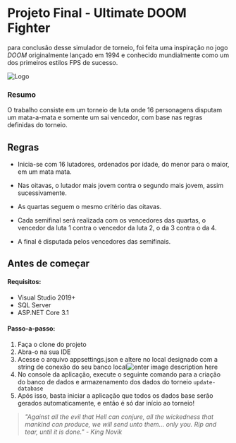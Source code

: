 # Projeto Final - Ultimate DOOM Fighter

para conclusão desse simulador de torneio, foi feita uma inspiração no jogo *DOOM* originalmente lançado em 1994 e conhecido mundialmente como um dos primeiros estilos FPS de sucesso.

  

![Logo](https://sbs.t-systems.com.br/gitlab/mercedes/collab/estagio/heitor-correia/projeto-final-ultimas-semanas/-/raw/develop/Fighter/Projeto%20Final/wwwroot/media/Logo.png?)

  

### Resumo

O trabalho consiste em um torneio de luta onde 16 personagens disputam um mata-a-mata e somente um sai vencedor, com base nas regras definidas do torneio.

  

## Regras

- Inicia-se com 16 lutadores, ordenados por idade, do menor para o maior, em um mata mata.

  

- Nas oitavas, o lutador mais jovem contra o segundo mais jovem, assim sucessivamente.

  

- As quartas seguem o mesmo critério das oitavas.

  

- Cada semifinal será realizada com os vencedores das quartas, o vencedor da luta 1 contra o vencedor da luta 2, o da 3 contra o da 4.

  

- A final é disputada pelos vencedores das semifinais.

## Antes de começar
#### Requisitos:

 - Visual Studio 2019+
 - SQL Server
 - ASP.NET Core 3.1
 
 #### Passo-a-passo:
 
 1. Faça o clone do projeto
 2. Abra-o na sua IDE
 3. Acesse o arquivo appsettings.json e altere no local designado com a string de conexão do seu banco local![enter image description here](https://sbs.t-systems.com.br/gitlab/mercedes/collab/estagio/heitor-correia/projeto-final-ultimas-semanas/-/raw/develop/Images/DefaultConnection.png)
 4. No console da aplicação, execute o seguinte comando para a criação do banco de dados e armazenamento dos dados do torneio
 `update-database`
 5. Após isso, basta iniciar a aplicação que todos os dados base serão gerados automaticamente, e então é só dar início ao torneio!
 

>  _"Against all the evil that Hell can conjure, all the wickedness that
> mankind can produce, we will send unto them... only you. Rip and tear,
> until it is done." - King Novik_

##
